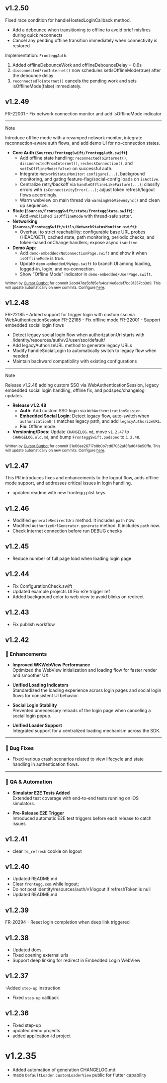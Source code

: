## v1.2.50
Fixed race condition for handleHostedLoginCallback method.
- Add a debounce when transitioning to offline to avoid brief misfires during quick reconnects
- Cancel any pending offline transition immediately when connectivity is restored

Implementation:
`FronteggAuth`:
1. Added offlineDebounceWork and offlineDebounceDelay = 0.6s
2. `disconnectedFromInternet()` now schedules setIsOfflineMode(true) after the debounce delay
3. `reconnectedToInternet()` cancels the pending work and sets isOfflineMode(false) immediately.

## v1.2.49
FR-22001 - Fix network connection monitor and add isOfflineMode indicator

<!-- CURSOR_SUMMARY -->
---

> [!NOTE]
> Introduce offline mode with a revamped network monitor, integrate reconnection-aware auth flows, and add demo UI for no-connection states.
> 
> - **Core Auth (`Sources/FronteggSwift/FronteggAuth.swift`)**:
>   - Add offline state handling: `reconnectedToInternet()`, `disconnectedFromInternet()`, `recheckConnection()`, and `setIsOfflineMode(false)` on successful auth.
>   - Integrate `NetworkStatusMonitor`: `configure(...)`, background monitoring, and gating feature-flag/social-config loads on `isActive`.
>   - Centralize retry/backoff via `handleOfflineLikeFailure(...)`; classify errors with `isConnectivityError(...)`; adjust token refresh/logout flows accordingly.
>   - Warm webview on main thread via `warmingWebViewAsync()` and clean up sequence.
> - **State (`Sources/FronteggSwift/state/FronteggState.swift`)**:
>   - Add `@Published isOfflineMode` with thread-safe setter.
> - **Networking (`Sources/FronteggSwift/utils/NetworkStatusMonitor.swift`)**:
>   - Overhaul to strict reachability: configurable base URL probes (HEAD/GET), cached state, path monitoring, periodic checks, and token-based onChange handlers; expose async `isActive`.
> - **Demo App**:
>   - Add `demo-embedded/NoConnectionPage.swift` and show it when `isOfflineMode` is true.
>   - Update `demo-embedded/MyApp.swift` to branch UI among loading, logged-in, login, and no-connection.
>   - Show "Offline Mode" indicator in `demo-embedded/UserPage.swift`.
> 
> <sup>Written by [Cursor Bugbot](https://cursor.com/dashboard?tab=bugbot) for commit 2ebd47da5bf85efa4ca14e6edef7bc31357cb3d9. This will update automatically on new commits. Configure [here](https://cursor.com/dashboard?tab=bugbot).</sup>
<!-- /CURSOR_SUMMARY -->

## v1.2.48
FR-22185 - Added support for trigger login with custom sso via WebAuthenticationSession
FR-22185 - Fix offline mode
FR-22001 - Support embedded social login flows
- Detect legacy social login flow when authorizationUrl starts with /identity/resources/auth/v2/user/sso/default/
- Add legacyAuthorizeURL method to generate legacy URLs
- Modify handleSocialLogin to automatically switch to legacy flow when needed
- Maintain backward compatibility with existing configurations

<!-- CURSOR_SUMMARY -->
---

> [!NOTE]
> Release v1.2.48 adding custom SSO via WebAuthenticationSession, legacy embedded social login handling, offline fix, and podspec/changelog updates.
> 
> - **Release v1.2.48**
>   - **Auth**: Add custom SSO login via `WebAuthenticationSession`.
>   - **Embedded Social Login**: Detect legacy flow, auto-switch when `authorizationUrl` matches legacy path, and add `legacyAuthorizeURL`.
>   - **Fix**: Offline mode.
> - **Versioning/Docs**: Update `CHANGELOG.md`, move `v1.2.47` to `CHANGELOG.old.md`, and bump `FronteggSwift.podspec` to `1.2.48`.
> 
> <sup>Written by [Cursor Bugbot](https://cursor.com/dashboard?tab=bugbot) for commit 31e66ee26717b8b0b7cd67052af8fad646e50ffe. This will update automatically on new commits. Configure [here](https://cursor.com/dashboard?tab=bugbot).</sup>
<!-- /CURSOR_SUMMARY -->

## v1.2.47
This PR introduces fixes and enhancements to the logout flow, adds offline mode support, and addresses critical issues in login handling.
- updated readme with new frontegg.plist keys

## v1.2.46
- Modified `generateRedirectUri` method. It includes `path` now.
- Modified `AuthorizeUrlGenerator.generate` method.  It includes `path` now.
- Check Internet connection before run DEBUG checks

## v1.2.45
- Reduce number of full page load when loading login page

## v1.2.44
- Fix ConfigurationCheck.swift
- Updated example projects UI
Fix e2e trigger ref
- Added background color to web view to avoid blinks on redirect 

## v1.2.43
- Fix publish workflow

## v1.2.42
### 🔧 Enhancements
- **Improved WKWebView Performance**  
  Optimized the WebView initialization and loading flow for faster render and smoother UX.

- **Unified Loading Indicators**  
  Standardized the loading experience across login pages and social login flows for consistent UI behavior.

- **Social Login Stability**  
  Prevented unnecessary reloads of the login page when canceling a social login popup.

- **Unified Loader Support**  
  Integrated support for a centralized loading mechanism across the SDK.

---

### 🐞 Bug Fixes
- Fixed various crash scenarios related to view lifecycle and state handling in authentication flows.

---

### 🧪 QA & Automation
- **Simulator E2E Tests Added**  
  Extended test coverage with end-to-end tests running on iOS simulators.

- **Pre-Release E2E Trigger**  
  Introduced automatic E2E test triggers before each release to catch issues

## v1.2.41
- clear `fe_refresh` cookie on logout 

## v1.2.40
- Updated README.md
- Clear `frontegg.com` while logout;
- Do not post identity/resources/auth/v1/logout if refreshToken is null
- Updated README.md

## v1.2.39
FR-20294 - Reset login completion when deep link triggered

## v1.2.38
- Updated docs.
- Fixed opening external urls
- Support deep linking for redirect in Embedded Login WebView

## v1.2.37
-Added `step-up` instruction.
- Fixed `step-up` callback

## v1.2.36
- Fixed step-up
- updated demo projects
- added application-id project

# v1.2.35
- Added automation of generation CHANGELOG.md
- made `DefaultLoader`.`customLoaderView` public for flutter capability
